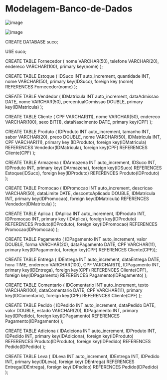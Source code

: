 # Modelagem-Banco-de-Dados

![image](https://github.com/user-attachments/assets/ab12bd7a-3c53-4340-a367-b52809527531)

![image](https://github.com/user-attachments/assets/9b6d7c57-a381-4665-9434-addb7f12c9ea)


CREATE DATABASE suco;

USE suco;

CREATE TABLE Fornecedor (
nome VARCHAR(50), 
telefone VARCHAR(20),
endereco VARCHAR(100),
primary key(nome) );

CREATE TABLE Estoque (
IDSuco INT auto_increment,
quantidade INT,
nome VARCHAR(50),
primary key(IDSuco),
foreign key (nome) REFERENCES Fornecedor(nome) );

CREATE TABLE Vendedor (
IDMatricula INT auto_increment,
dataAdmissao DATE,
nome VARCHAR(50),
percentualComissao DOUBLE,
primary key(IDMatricula) );

CREATE TABLE Cliente (
CPF VARCHAR(11),
nome VARCHAR(50),
endereco VARCHAR(100),
sexo BIT(1),
dataNascimento DATE,
primary key(CPF) );

CREATE TABLE Produto (
IDProduto INT auto_increment,
tamanho INT,
sabor VARCHAR(20),
preco DOUBLE, 
nome VARCHAR(50),
IDMatricula INT,
CPF VARCHAR(11),
primary key (IDProduto),
foreign key(IDMatricula) REFERENCES Vendedor(IDMatricula),
foreign key(CPF) REFERENCES Cliente(CPF) ); 

CREATE TABLE Armazena (
IDArmazena INT auto_increment,
IDSuco INT,
IDProduto INT,
primary key(IDArmazena),
foreign key(IDSuco) REFERENCES Estoque(IDSuco),
foreign key(IDProduto) REFERENCES Produto(IDProduto) );

CREATE TABLE Promocao (
IDPromocao INT auto_increment,
descricao VARCHAR(50),
dataLimite DATE,
descontoAplicado DOUBLE,
IDMatricula INT,
primary key(IDPromocao),
foreign key(IDMatricula) REFERENCES Vendedor(IDMatricula) );

CREATE TABLE Aplica (
IDAplica INT auto_increment,
IDProduto INT,
IDPromocao INT,
primary key (IDAplica),
foreign key(IDProduto) REFERENCES Produto(IDProduto),
foreign key(IDPromocao) REFERENCES Promocao(IDPromocao) );

CREATE TABLE Pagamento (
IDPagamento INT auto_increment,
valor DOUBLE, 
forma VARCHAR(20),
dataPagamento DATE,
CPF VARCHAR(11),
primary key(IDPagamento),
foreign key(CPF) REFERENCES Cliente(CPF));

CREATE TABLE Entrega (
IDEntrega INT auto_increment,
dataEntrega DATE,
hora TIME, 
endereco VARCHAR(100),
CPF VARCHAR(11),
IDPagamento INT,
primary key(IDEntrega),
foreign key(CPF) REFERENCES Cliente(CPF),
foreign key(IDPagamento) REFERENCES Pagamento(IDPagamento) );

CREATE TABLE Comentario (
IDComentario INT auto_increment,
texto VARCHAR(100),
dataComentario DATE,
CPF VARCHAR(11),
primary key(IDComentario),
foreign key(CPF) REFERENCES Cliente(CPF) );

CREATE TABLE Pedido (
IDPedido INT auto_increment,
dataPedido DATE,
valor DOUBLE,
estado VARCHAR(20),
IDPagamento INT,
primary key(IDPedido),
foreign key(IDPagamento) REFERENCES Pagamento(IDPagamento) );

CREATE TABLE Adiciona (
IDAdiciona INT auto_increment,
IDProduto INT,
IDPedido INT,
primary key(IDAdiciona),
foreign key(IDProduto) REFERENCES Produto(IDProduto),
foreign key(IDPedido) REFERENCES Pedido(IDPedido) );

CREATE TABLE Leva (
IDLeva INT auto_increment,
IDEntrega INT,
IDPedido INT,
primary key(IDLeva),
foreign key(IDEntrega) REFERENCES Entrega(IDEntrega),
foreign key(IDPedido) REFERENCES Pedido(IDPedido) );

